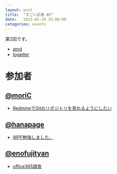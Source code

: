 ```yaml
---
layout: post
title:  "すごい広島 #2"
date:   2013-05-29 19:00:00
categories: events
---
```


第2回です。

* [atnd](http://atnd.org/events/39927)
* [togetter](http://togetter.com/li/510364)

<!-- 概要 -->

# 参加者

## [@moriC](https://twitter.com/CentBoss)

* [RedmineでGitのリポジトリを見れるようにしたい](http://blog.mori-theta.net/?p=46)

## [@hanapage](https://twitter.com/hanapage)

* [WPF勉強しました。](http://hanapage.wordpress.com/2013/05/29/%E3%81%99%E3%81%94%E3%81%84%E5%BA%83%E5%B3%B62-wpf%E3%81%AB%E3%81%A4%E3%81%84%E3%81%A6%E5%8B%89%E5%BC%B7%E3%81%99%E3%82%8B%E3%80%82/)

## [@enofujityan](https://twitter.com/enofujityan)

* [office365調査](http://enofujityan.tumblr.com/)
